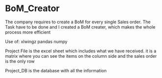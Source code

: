 # BoM_Creator
The company requires to create a BoM for every single Sales order. The Task have to be done and I created a BoM creater, which makes the whole process more efficient

Use of:
xlwingz
pandas
numpy

Project File
is the excel sheet which includes what we have received. it is a matrix where you can see the items on the column side and the sales order is the only row

Project_DB 
is the database with all the information 

